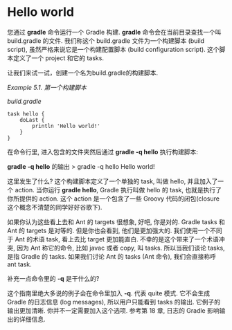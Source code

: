 # Hello world

您通过 **gradle** 命令运行一个 Gradle 构建. **gradle** 命令会在当前目录查找一个叫 build.gradle 的文件. 我们称这个 build.gradle 文件为一个构建脚本 (build script), 虽然严格来说它是一个构建配置脚本 (build configuration script). 这个脚本定义了一个 project 和它的 tasks.

让我们来试一试，创建一个名为build.gradle的构建脚本.

*Example 5.1. 第一个构建脚本*

*build.gradle*

    task hello {
        doLast {
            println 'Hello world!'
        }
    }

在命令行里, 进入包含的文件夹然后通过 **gradle -q hello** 执行构建脚本:

**gradle -q hello** 的输出
    > gradle -q hello
    Hello world!

这里发生了什么? 这个构建脚本定义了一个单独的 task,
叫做 hello,
并且加入了一个 action.
当你运行 **gradle hello**,
Gradle 执行叫做 hello 的 task,
也就是执行了你所提供的 action.
这个 action 是一个包含了一些 Groovy 代码的闭包(closure 这个概念不清楚的同学好好谷歌下).

如果你认为这些看上去和 Ant 的 targets 很想象, 好吧, 你是对的.
Gradle tasks 和 Ant 的 targets 是对等的.
但是你也会看到,
他们是更加强大的.
我们使用一个不同于 Ant 的术语 task,
看上去比 target 更加能直白.
不幸的是这个带来了一个术语冲突,
因为 Ant 称它的命令,
比如 javac 或者 copy,
叫 tasks.
所以当我们谈论 tasks,
是指 Gradle 的 tasks.
如果我们讨论 Ant 的 tasks (Ant 命令), 我们会直接称呼 ant task.

补充一点命令里的 **-q** 是干什么的?

这个指南里绝大多说的例子会在命令里加入 **-q**. 代表 quite 模式. 它不会生成 Gradle 的日志信息 (log messages), 所以用户只能看到 tasks 的输出. 它例子的输出更加清晰. 你并不一定需要加入这个选项.  参考第 18 章, 日志的 Gradle 影响输出的详细信息.


